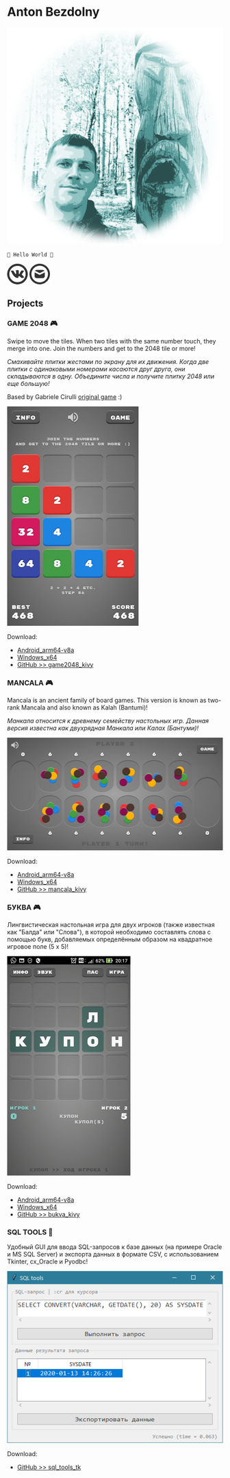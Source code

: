 # Anton Bezdolny

![face](face.png)

`🤘 Hello World 🤘`

[![VK](vk_logo.png)](https://vk.com/avbezdolny)
[![E-mail](email_logo.png)](mailto:avbezdolny@yandex.ru)

## Projects

### GAME 2048 🎮

Swipe to move the tiles. When two tiles with the same number touch, they merge into one. Join the numbers and get to the 2048 tile or more!

*Смахивайте плитки жестами по экрану для их движения. Когда две плитки с одинаковыми номерами касаются друг друга, они складываются в одну. Объедините числа и получите плитку 2048 или еще большую!*

Based by Gabriele Cirulli [original game](https://play2048.co) :)

![Game2048](game2048.png)

Download:
* [Android_arm64-v8a](https://github.com/avbezdolny/game2048_kivy/releases/download/v1.1/game2048_kivy.apk)
* [Windows_x64](https://github.com/avbezdolny/game2048_kivy/releases/download/v1.1/game2048.exe)
* [GitHub >> game2048_kivy](https://github.com/avbezdolny/game2048_kivy)

### MANCALA 🎮

Mancala is an ancient family of board games. This version is known as two-rank Mancala and also known as Kalah (Bantumi)!

*Манкала относится к древнему семейству настольных игр. Данная версия известна как двухрядная Манкала или Калах (Бантуми)!*

![Mancala](mancala.png)

Download:
* [Android_arm64-v8a](https://github.com/avbezdolny/mancala_kivy/releases/download/v1.0/mancala_kivy.apk)
* [Windows_x64](https://github.com/avbezdolny/mancala_kivy/releases/download/v1.0/mancala.exe)
* [GitHub >> mancala_kivy](https://github.com/avbezdolny/mancala_kivy)

### БУКВА 🎮

Лингвистическая настольная игра для двух игроков (также известная как "Балда" или "Слова"), в которой необходимо составлять слова с помощью букв, добавляемых определённым образом на квадратное игровое поле (5 x 5)!

![БУКВА](bukva.jpg)

Download:
* [Android_arm64-v8a](https://github.com/avbezdolny/bukva_kivy/releases/download/v1.0/bukva_kivy.apk)
* [Windows_x64](https://github.com/avbezdolny/bukva_kivy/releases/download/v1.0/bukva.exe)
* [GitHub >> bukva_kivy](https://github.com/avbezdolny/bukva_kivy)

### SQL TOOLS 🚀

Удобный GUI для ввода SQL-запросов к базе данных (на примере Oracle и MS SQL Server) и экспорта данных в формате CSV, с использованием Tkinter, cx_Oracle и Pyodbc!

![SQLtools](sql_tools_tk.png)

Download:
* [GitHub >> sql_tools_tk](https://github.com/avbezdolny/sql_tools_tk)
